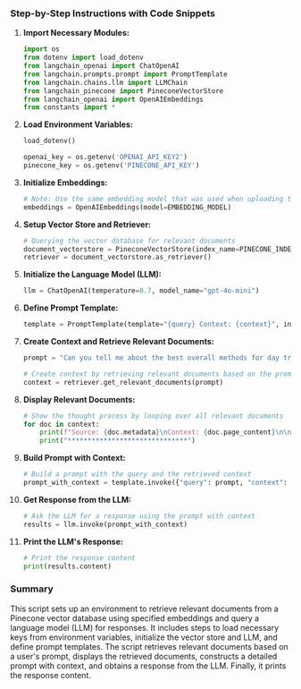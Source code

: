 ### Step-by-Step Instructions with Code Snippets

1. **Import Necessary Modules:**
   ```python
   import os
   from dotenv import load_dotenv
   from langchain_openai import ChatOpenAI
   from langchain.prompts.prompt import PromptTemplate
   from langchain.chains.llm import LLMChain
   from langchain_pinecone import PineconeVectorStore
   from langchain_openai import OpenAIEmbeddings
   from constants import *
   ```

2. **Load Environment Variables:**
   ```python
   load_dotenv()

   openai_key = os.getenv('OPENAI_API_KEY2')
   pinecone_key = os.getenv('PINECONE_API_KEY')
   ```

3. **Initialize Embeddings:**
   ```python
   # Note: Use the same embedding model that was used when uploading the documents
   embeddings = OpenAIEmbeddings(model=EMBEDDING_MODEL)
   ```

4. **Setup Vector Store and Retriever:**
   ```python
   # Querying the vector database for relevant documents
   document_vectorstore = PineconeVectorStore(index_name=PINECONE_INDEX, embedding=embeddings)
   retriever = document_vectorstore.as_retriever()
   ```

5. **Initialize the Language Model (LLM):**
   ```python
   llm = ChatOpenAI(temperature=0.7, model_name="gpt-4o-mini")
   ```

6. **Define Prompt Template:**
   ```python
   template = PromptTemplate(template="{query} Context: {context}", input_variables=["query", "context"])
   ```

7. **Create Context and Retrieve Relevant Documents:**
   ```python
   prompt = "Can you tell me about the best overall methods for day trading?"

   # Create context by retrieving relevant documents based on the prompt
   context = retriever.get_relevant_documents(prompt)
   ```

8. **Display Relevant Documents:**
   ```python
   # Show the thought process by looping over all relevant documents
   for doc in context:
       print(f"Source: {doc.metadata}\nContext: {doc.page_content}\n\n")
       print("******************************")
   ```

9. **Build Prompt with Context:**
   ```python
   # Build a prompt with the query and the retrieved context
   prompt_with_context = template.invoke({"query": prompt, "context": context})
   ```

10. **Get Response from the LLM:**
    ```python
    # Ask the LLM for a response using the prompt with context
    results = llm.invoke(prompt_with_context)
    ```

11. **Print the LLM's Response:**
    ```python
    # Print the response content
    print(results.content)
    ```

### Summary

This script sets up an environment to retrieve relevant documents from a Pinecone vector database using specified embeddings and query a language model (LLM) for responses. It includes steps to load necessary keys from environment variables, initialize the vector store and LLM, and define prompt templates. The script retrieves relevant documents based on a user's prompt, displays the retrieved documents, constructs a detailed prompt with context, and obtains a response from the LLM. Finally, it prints the response content.